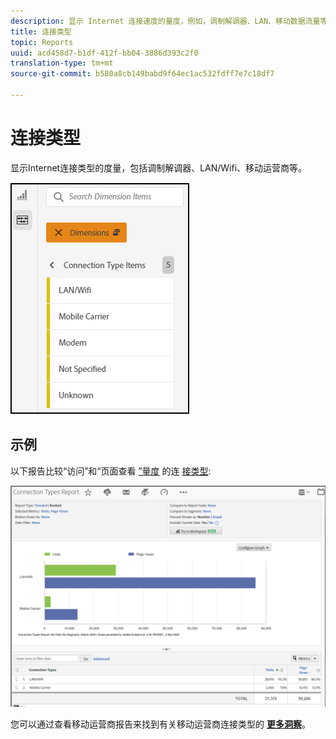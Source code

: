 ```yaml
---
description: 显示 Internet 连接速度的量度，例如，调制解调器、LAN、移动数据流量等。
title: 连接类型
topic: Reports
uuid: acd458d7-b1df-412f-bb04-3886d393c2f0
translation-type: tm+mt
source-git-commit: b580a8cb149babd9f64ec1ac532fdff7e7c18df7

---
```



# 连接类型

显示Internet连接类型的度量，包括调制解调器、LAN/Wifi、移动运营商等。

![类型](assets/connection.png)

## 示例

以下报告比较“访问”和“页面查看 [”量度](https://docs.adobe.com/content/help/en/analytics/components/variables/metrics/metrics-visit.html) 的连 [接类型](https://docs.adobe.com/content/help/en/analytics/components/variables/dimensions-reports/reports-page-views.html):

![报表](assets/contype_compare.png)

您可以通过查看移动运营商报告来找到有关移动运营商连接类型的 [**更多洞察&#x200B;**](https://docs.adobe.com/content/help/en/analytics/components/variables/dimensions-reports/reports-mobile-carrier.html)。
